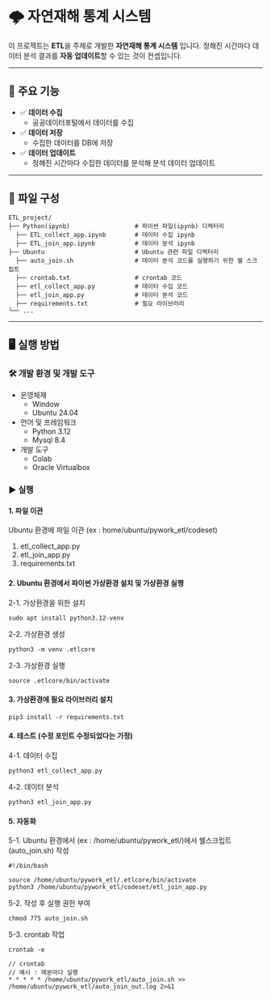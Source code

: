 # 🌩 자연재해 통계 시스템

이 프로젝트는 **ETL**을 주제로 개발한 **자연재해 통계 시스템** 입니다. 정해진 시간마다 데이터 분석 결과를 **자동 업데이트**할 수 있는 것이 컨셉입니다.

---

## 📌 주요 기능

- ✅ **데이터 수집**
  - 공공데이터포털에서 데이터를 수집
- ✅ **데이터 저장**
  - 수집한 데이터를 DB에 저장
- ✅ **데이터 업데이트**
  - 정해진 시간마다 수집한 데이터를 분석해 분석 데이터 업데이트
  
---

## 📁 파일 구성
```
ETL_project/
├── Python(ipynb)                  # 파이썬 파일(ipynb) 디렉터리
  ├── ETL_collect_app.ipynb        # 데이터 수집 ipynb
  ├── ETL_join_app.ipynb           # 데이터 분석 ipynb
├── Ubuntu                         # Ubuntu 관련 파일 디렉터리
  ├── auto_join.sh                 # 데이터 분석 코드를 실행하기 위한 쉘 스크립트
  ├── crontab.txt                  # crontab 코드
  ├── etl_collect_app.py           # 데이터 수집 코드
  ├── etl_join_app.py              # 데이터 분석 코드
  ├── requirements.txt             # 필요 라이브러리
└── ...
```

---

## 🖥️ 실행 방법

### 🛠️ 개발 환경 및 개발 도구
- 운영체재
  - Window
  - Ubuntu 24.04
- 언어 및 프레임워크
  - Python 3.12
  - Mysql 8.4
- 개발 도구
  - Colab
  - Oracle Virtualbox

### ▶️ 실행
#### 1. 파일 이관
Ubuntu 환경에 파일 이관 (ex : home/ubuntu/pywork_etl/codeset)
1) etl_collect_app.py
2) etl_join_app.py
3) requirements.txt

#### 2. Ubuntu 환경에서 파이썬 가상환경 설치 및 가상환경 실행
2-1. 가상환경을 위한 설치
```
sudo apt install python3.12-venv
```
2-2. 가상환경 생성
```
python3 -m venv .etlcore
```
2-3. 가상환경 실행
```
source .etlcore/bin/activate
```

#### 3. 가상환경에 필요 라이브러리 설치
```
pip3 install -r requirements.txt
```

#### 4. 테스트 (수정 포인트 수정되었다는 가정)
4-1. 데이터 수집
```
python3 etl_collect_app.py
```
4-2. 데이터 분석
```
python3 etl_join_app.py
```

#### 5. 자동화
5-1. Ubuntu 환경에서 (ex : /home/ubuntu/pywork_etl/)에서 쉘스크립트(auto_join.sh) 작성
```
#!/bin/bash

source /home/ubuntu/pywork_etl/.etlcore/bin/activate
python3 /home/ubuntu/pywork_etl/codeset/etl_join_app.py
```
5-2. 작성 후 실행 권한 부여
```
chmod 775 auto_join.sh
```
5-3. crontab 작업
```
crontab -e
```
```
// crontab
// 예시 : 매분마다 실행
* * * * * /home/ubuntu/pywork_etl/auto_join.sh >> /home/ubuntu/pywork_etl/auto_join_out.log 2>&1
```
